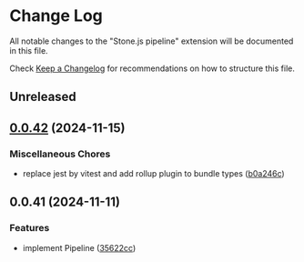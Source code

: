 # Change Log

All notable changes to the "Stone.js pipeline" extension will be documented in this file.

Check [Keep a Changelog](http://keepachangelog.com/) for recommendations on how to structure this file.

## Unreleased

## [0.0.42](https://github.com/stonemjs/pipeline/compare/v0.0.41...v0.0.42) (2024-11-15)


### Miscellaneous Chores

* replace jest by vitest and add rollup plugin to bundle types ([b0a246c](https://github.com/stonemjs/pipeline/commit/b0a246c11bdc5a5381bf0262978ad8f82d19d2b9))

## 0.0.41 (2024-11-11)


### Features

* implement Pipeline ([35622cc](https://github.com/stonemjs/pipeline/commit/35622cc67786f7e55da6b1f6694dfa52441eba4f))
